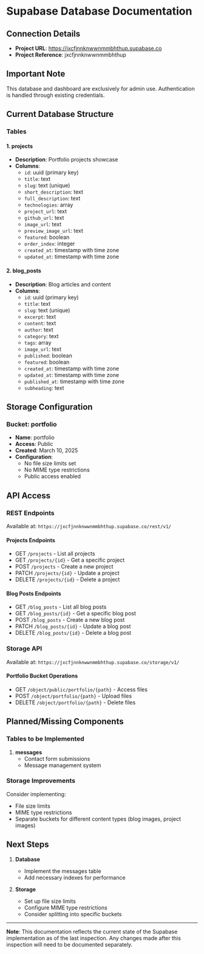 # Supabase Database Documentation

## Connection Details
- **Project URL**: https://jxcfjnnknwwnmmbhthup.supabase.co
- **Project Reference**: jxcfjnnknwwnmmbhthup

## Important Note
This database and dashboard are exclusively for admin use. Authentication is handled through existing credentials.

## Current Database Structure

### Tables

#### 1. projects
- **Description**: Portfolio projects showcase
- **Columns**:
  - `id`: uuid (primary key)
  - `title`: text
  - `slug`: text (unique)
  - `short_description`: text
  - `full_description`: text
  - `technologies`: array
  - `project_url`: text
  - `github_url`: text
  - `image_url`: text
  - `preview_image_url`: text
  - `featured`: boolean
  - `order_index`: integer
  - `created_at`: timestamp with time zone
  - `updated_at`: timestamp with time zone

#### 2. blog_posts
- **Description**: Blog articles and content
- **Columns**:
  - `id`: uuid (primary key)
  - `title`: text
  - `slug`: text (unique)
  - `excerpt`: text
  - `content`: text
  - `author`: text
  - `category`: text
  - `tags`: array
  - `image_url`: text
  - `published`: boolean
  - `featured`: boolean
  - `created_at`: timestamp with time zone
  - `updated_at`: timestamp with time zone
  - `published_at`: timestamp with time zone
  - `subheading`: text

## Storage Configuration

### Bucket: portfolio
- **Name**: portfolio
- **Access**: Public
- **Created**: March 10, 2025
- **Configuration**:
  - No file size limits set
  - No MIME type restrictions
  - Public access enabled

## API Access

### REST Endpoints
Available at: `https://jxcfjnnknwwnmmbhthup.supabase.co/rest/v1/`

#### Projects Endpoints
- GET `/projects` - List all projects
- GET `/projects/{id}` - Get a specific project
- POST `/projects` - Create a new project
- PATCH `/projects/{id}` - Update a project
- DELETE `/projects/{id}` - Delete a project

#### Blog Posts Endpoints
- GET `/blog_posts` - List all blog posts
- GET `/blog_posts/{id}` - Get a specific blog post
- POST `/blog_posts` - Create a new blog post
- PATCH `/blog_posts/{id}` - Update a blog post
- DELETE `/blog_posts/{id}` - Delete a blog post

### Storage API
Available at: `https://jxcfjnnknwwnmmbhthup.supabase.co/storage/v1/`

#### Portfolio Bucket Operations
- GET `/object/public/portfolio/{path}` - Access files
- POST `/object/portfolio/{path}` - Upload files
- DELETE `/object/portfolio/{path}` - Delete files

## Planned/Missing Components

### Tables to be Implemented
1. **messages**
   - Contact form submissions
   - Message management system

### Storage Improvements
Consider implementing:
- File size limits
- MIME type restrictions
- Separate buckets for different content types (blog images, project images)

## Next Steps

1. **Database**
   - Implement the messages table
   - Add necessary indexes for performance

2. **Storage**
   - Set up file size limits
   - Configure MIME type restrictions
   - Consider splitting into specific buckets

---

**Note**: This documentation reflects the current state of the Supabase implementation as of the last inspection. Any changes made after this inspection will need to be documented separately. 